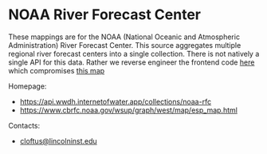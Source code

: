 NOAA River Forecast Center
===

These mappings are for the NOAA (National Oceanic and Atmospheric Administration) River Forecast Center. This source aggregates multiple regional river forecast centers into a single collection. There is not natively a single API for this data. Rather we reverse engineer the frontend code [here](https://www.cbrfc.noaa.gov/wsup/graph/west/map/esp_map.js) which compromises [this map](https://www.cbrfc.noaa.gov/wsup/graph/west/map/esp_map.html)

Homepage:
* https://api.wwdh.internetofwater.app/collections/noaa-rfc
* https://www.cbrfc.noaa.gov/wsup/graph/west/map/esp_map.html

Contacts: 
* <cloftus@lincolninst.edu>


